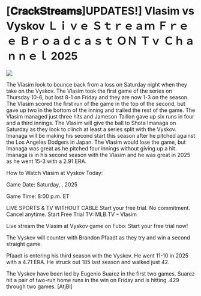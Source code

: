 # [𝐂𝐫𝐚𝐜𝐤𝐒𝐭𝐫𝐞𝐚𝐦𝐬]UPDATES!] Vlasim vs Vyskov Ｌｉｖｅ Ｓｔｒｅａｍ Ｆｒｅｅ Ｂｒｏａｄｃａｓｔ ＯＮ Ｔｖ Ｃｈａｎｎｅｌ  2025  
  
  
[![](https://i.imgur.com/qSNzIqt.png)](https://movie.rssnews.media/cNKCJdp.php)  
  
The Vlasim look to bounce back from a loss on Saturday night when they take on the Vyskov. The Vlasim took the first game of the series on Thursday 10-6, but lost 8-1 on Friday and they are now 1-3 on the season. The Vlasim scored the first run of the game in the top of the second, but gave up two in the bottom of the inning and trailed the rest of the game. The Vlasim managed just three hits and Jameson Taillon gave up six runs in four and a third innings. The Vlasim will give the ball to Shota Imanaga on Saturday as they look to clinch at least a series split with the Vyskov. Imanaga will be making his second start this season after he pitched against the Los Angeles Dodgers in Japan. The Vlasim would lose the game, but Imanaga was great as he pitched four innings without giving up a hit. Imanaga is in his second season with the Vlasim and he was great in 2025 as he went 15-3 with a 2.91 ERA.

How to Watch Vlasim at Vyskov Today:

Game Date: Saturday, , 2025

Game Time: 8:00 p.m. ET

LIVE SPORTS & TV WITHOUT CABLE
Start your free trial. No commitment. Cancel anytime.
Start Free Trial
TV: MLB.TV – Vlasim

Live stream the Vlasim at Vyskov game on Fubo: Start your free trial now!

The Vyskov will counter with Brandon Pfaadt as they try and win a second straight game.

Pfaadt is entering his third season with the Vyskov. He went 11-10 in 2025 with a 4.71 ERA. He struck out 185 last season and walked just 42.

The Vyskov have been led by Eugenio Suarez in the first two games. Suarez hit a pair of two-run home runs in the win on Friday and is hitting .429 through two games. [AtjBI]